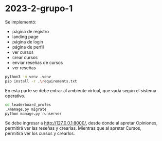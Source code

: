 # 2023-2-grupo-1
Se implementó:
- página de registro
- landing page
- página de login
- página de perfil
- ver cursos
- crear cursos
- enviar reseñas de cursos
- ver reseñas


```sh
python3 -m venv .venv
pip install -r .\requirements.txt
```
En esta parte se debe entrar al ambiente virtual, que varía según el sistema operativo.
```sh
cd leaderboard_profes
./manage.py migrate
python manage.py runserver      
```
Se debe ingresar a http://127.0.0.1:8000/, desde donde al apretar Opiniones, permitirá ver las reseñas y crearlas. Mientras que al apretar Cursos, permitirá ver los cursos y crearlos.